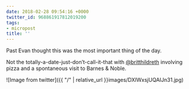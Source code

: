 ```yaml
---
date: 2018-02-28 09:54:16 +0000
twitter_id: 968861917812019200
tags:
- micropost
title: ''
---
```


Past Evan thought this was the most important thing of the day.

Not the totally-a-date-just-don’t-call-it-that with [@britthildreth](https://twitter.com/britthildreth) involving pizza and a spontaneous visit to Barnes &amp; Noble.

![Image from twitter]({{ "/" | relative_url  }}images/DXIWxsjUQAIJn31.jpg)
